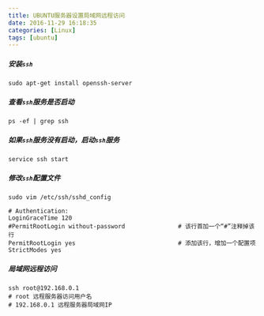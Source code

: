 ```yaml
---
title: UBUNTU服务器设置局域网远程访问
date: 2016-11-29 16:18:35
categories: [Linux]
tags: [ubuntu]
---
```


##### 安装``ssh``
```
sudo apt-get install openssh-server
```

##### 查看``ssh``服务是否启动
```
ps -ef | grep ssh
```

  <!--more-->

##### 如果``ssh``服务没有启动，启动``ssh``服务
```
service ssh start
```

##### 修改``ssh``配置文件
```
sudo vim /etc/ssh/sshd_config
```

``` shell
# Authentication:
LoginGraceTime 120
#PermitRootLogin without-password               # 该行首加一个“#”注释掉该行
PermitRootLogin yes                             # 添加该行，增加一个配置项
StrictModes yes
```

##### 局域网远程访问
``` shell
ssh root@192.168.0.1
# root 远程服务器访问用户名
# 192.168.0.1 远程服务器局域网IP
```
